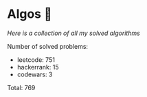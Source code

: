 # Algos 🏯

_Here is a collection of all my solved algorithms_

Number of solved problems:
- leetcode: 751
- hackerrank: 15
- codewars: 3

Total: 769
